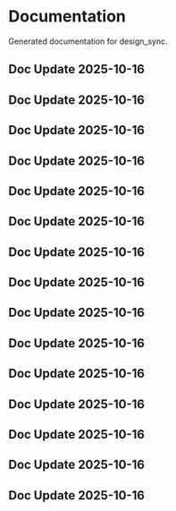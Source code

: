 # Documentation

Generated documentation for design_sync.

## Doc Update 2025-10-16

## Doc Update 2025-10-16

## Doc Update 2025-10-16

## Doc Update 2025-10-16

## Doc Update 2025-10-16

## Doc Update 2025-10-16

## Doc Update 2025-10-16

## Doc Update 2025-10-16

## Doc Update 2025-10-16

## Doc Update 2025-10-16

## Doc Update 2025-10-16

## Doc Update 2025-10-16

## Doc Update 2025-10-16

## Doc Update 2025-10-16

## Doc Update 2025-10-16
